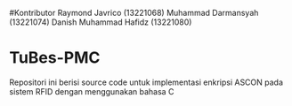 #Kontributor
Raymond Javrico (13221068)
Muhammad Darmansyah (13221074)
Danish Muhammad Hafidz (13221080)

# TuBes-PMC
Repositori ini berisi source code untuk implementasi enkripsi ASCON pada sistem RFID dengan menggunakan bahasa C
